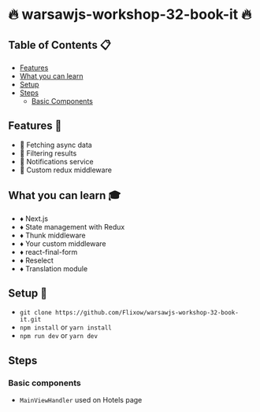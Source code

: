 # :fire: warsawjs-workshop-32-book-it :fire:

## Table of Contents :clipboard:

- [Features](#features)
- [What you can learn](#what-you-can-learn)
- [Setup](#setup)
- [Steps](#steps)
  - [Basic Components](#basic-components)

## Features :speedboat:
* :gem: Fetching async data
* :gem: Filtering results
* :gem: Notifications service
* :gem: Custom redux middleware

## What you can learn :mortar_board:
* :diamonds: Next.js
* :diamonds: State management with Redux
* :diamonds: Thunk middleware
* :diamonds: Your custom middleware
* :diamonds: react-final-form
* :diamonds: Reselect
* :diamonds: Translation module

## Setup :hammer:
* ```git clone https://github.com/Flixow/warsawjs-workshop-32-book-it.git```
* ```npm install``` or ```yarn install```
* ```npm run dev``` or ```yarn dev```

## Steps
### Basic components
* `MainViewHandler` used on Hotels page
